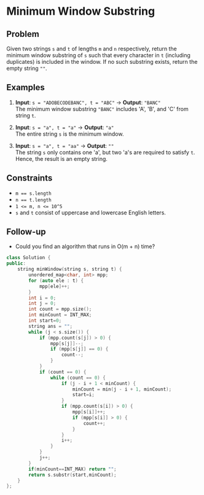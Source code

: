 # Minimum Window Substring

## Problem
Given two strings `s` and `t` of lengths `m` and `n` respectively, return the minimum window substring of `s` such that every character in `t` (including duplicates) is included in the window. If no such substring exists, return the empty string `""`.

## Examples
1. **Input**: `s = "ADOBECODEBANC", t = "ABC"` → **Output**: `"BANC"`  
   The minimum window substring `"BANC"` includes 'A', 'B', and 'C' from string `t`.

2. **Input**: `s = "a", t = "a"` → **Output**: `"a"`  
   The entire string `s` is the minimum window.

3. **Input**: `s = "a", t = "aa"` → **Output**: `""`  
   The string `s` only contains one 'a', but two 'a's are required to satisfy `t`. Hence, the result is an empty string.

## Constraints
- `m == s.length`
- `n == t.length`
- `1 <= m, n <= 10^5`
- `s` and `t` consist of uppercase and lowercase English letters.

## Follow-up
- Could you find an algorithm that runs in O(m + n) time?

```c++
class Solution {
public:
    string minWindow(string s, string t) {
        unordered_map<char, int> mpp;
        for (auto ele : t) {
            mpp[ele]++;
        }
        int i = 0;
        int j = 0;
        int count = mpp.size();
        int minCount = INT_MAX;
        int start=0;
        string ans = "";
        while (j < s.size()) {
            if (mpp.count(s[j]) > 0) {
                mpp[s[j]]--;
                if (mpp[s[j]] == 0) {
                    count--;
                }
            }
            if (count == 0) {
                while (count == 0) {
                    if (j - i + 1 < minCount) {
                        minCount = min(j - i + 1, minCount);
                        start=i;
                    }
                    if (mpp.count(s[i]) > 0) {
                        mpp[s[i]]++;
                        if (mpp[s[i]] > 0) {
                            count++;
                        }
                    }
                    i++;
                }
            }
            j++;
        }
        if(minCount==INT_MAX) return "";
        return s.substr(start,minCount);
    }
};
```